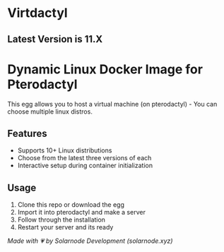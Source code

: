 # Virtdactyl
## Latest Version is 11.X

# Dynamic Linux Docker Image for Pterodactyl

This egg allows you to host a virtual machine (on pterodactyl) - You can choose multiple linux distros.

## Features
- Supports 10+ Linux distributions
- Choose from the latest three versions of each
- Interactive setup during container initialization

## Usage
1. Clone this repo or download the egg
2. Import it into pterodactyl and make a server
3. Follow through the installation
4. Restart your server and its ready

*Made with 💗 by Solarnode Development (solarnode.xyz)*
